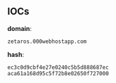 
## IOCs

__domain__:

```text
zetaros.000webhostapp.com
```
__hash__:

```text
ec3c0d9cbf4e27e0240c5b5d888687ec
aca61a168d95c5f72b8e02650f727000
```